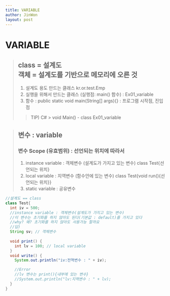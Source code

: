 ```yaml
---
title: VARIABLE
author: JinWon
layout: post
---
```

# VARIABLE
>## class = 설계도 <br> 객체 = 설계도를 기반으로 메모리에 오른 것
>	1. 설계도 용도 만드는 클래스  kr.or.test.Emp
>	2. 실행을 위해서 만드는 클래스 (실행점: main() 함수) : Ex01_variable
>	3. 함수 : public static void main(String[] args){} : 프로그램 시작점, 진입점
>>	TIP) C# > void Main() -	class Ex01_variable 

>## 변수 : variable
>###	변수 Scope (유효범위) : 선언되는 위치에 따라서
>	1. instance variable : 객체변수 (설계도가 가지고 있는 변수) class Test{선언되는 위치}
>	2. local variable     : 지역변수 (함수안에 있는 변수) class Test{void run(){선언되는 위치}}
>	3. static variable    : 공유변수
~~~java
//설계도 == class
class Test{
  int iv = 500;
  //instance variable : 객체변수(설계도가 가지고 있는 변수)
  //이 변수는 초기화를 하지 않아도 된다(기본값 : default)를 가지고 있다
  //why? 왜? 초기화를 하지 않아도 사용가능 할까요
  //답) 
  String sv; // 객체변수
  
  void print() {
    int lv = 100; // local variable
  } 
  void write() {
    System.out.println("iv:전역변수 : " + iv);

    //Error
    //lv 변수는 print(){내부에 있는 변수}
    //System.out.println("lv:지역변수 : " + lv);
  }
}
~~~
